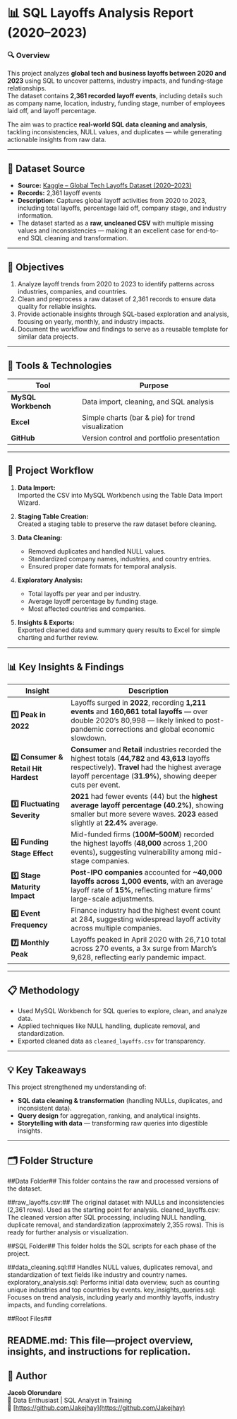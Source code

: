 # 📊 SQL Layoffs Analysis Report (2020–2023)

### 🔍 Overview
This project analyzes **global tech and business layoffs between 2020 and 2023** using SQL to uncover patterns, industry impacts, and funding-stage relationships.  
The dataset contains **2,361 recorded layoff events**, including details such as company name, location, industry, funding stage, number of employees laid off, and layoff percentage.

The aim was to practice **real-world SQL data cleaning and analysis**, tackling inconsistencies, NULL values, and duplicates — while generating actionable insights from raw data.

---

## 🧾 Dataset Source
- **Source:** [Kaggle – Global Tech Layoffs Dataset (2020–2023)](https://www.kaggle.com)  
- **Records:** 2,361 layoff events  
- **Description:** Captures global layoff activities from 2020 to 2023, including total layoffs, percentage laid off, company stage, and industry information.  
- The dataset started as a **raw, uncleaned CSV** with multiple missing values and inconsistencies — making it an excellent case for end-to-end SQL cleaning and transformation.

---

## 🧠 Objectives
1. Analyze layoff trends from 2020 to 2023 to identify patterns across industries, companies, and countries.
2. Clean and preprocess a raw dataset of 2,361 records to ensure data quality for reliable insights.
3. Provide actionable insights through SQL-based exploration and analysis, focusing on yearly, monthly, and industry impacts.
4. Document the workflow and findings to serve as a reusable template for similar data projects.

---

## 🧰 Tools & Technologies
| Tool | Purpose |
|------|----------|
| **MySQL Workbench** | Data import, cleaning, and SQL analysis |
| **Excel** | Simple charts (bar & pie) for trend visualization |
| **GitHub** | Version control and portfolio presentation |

---

## 🧩 Project Workflow
1. **Data Import:**  
   Imported the CSV into MySQL Workbench using the Table Data Import Wizard.

2. **Staging Table Creation:**  
   Created a staging table to preserve the raw dataset before cleaning.

3. **Data Cleaning:**  
   - Removed duplicates and handled NULL values.  
   - Standardized company names, industries, and country entries.  
   - Ensured proper date formats for temporal analysis.  

4. **Exploratory Analysis:**  
   - Total layoffs per year and per industry.  
   - Average layoff percentage by funding stage.  
   - Most affected countries and companies.  

5. **Insights & Exports:**  
   Exported cleaned data and summary query results to Excel for simple charting and further review.

---

## 📊 Key Insights & Findings

| Insight | Description |
|----------|--------------|
| **1️⃣ Peak in 2022** | Layoffs surged in **2022**, recording **1,211 events** and **160,661 total layoffs** — over double 2020’s 80,998 — likely linked to post-pandemic corrections and global economic slowdown. |
| **2️⃣ Consumer & Retail Hit Hardest** | **Consumer** and **Retail** industries recorded the highest totals (**44,782** and **43,613** layoffs respectively). **Travel** had the highest average layoff percentage (**31.9%**), showing deeper cuts per event. |
| **3️⃣ Fluctuating Severity** | **2021** had fewer events (44) but the **highest average layoff percentage (40.2%)**, showing smaller but more severe waves. **2023** eased slightly at **22.4%** average. |
| **4️⃣ Funding Stage Effect** | Mid-funded firms (**$100M–$500M**) recorded the highest layoffs (**48,000** across 1,200 events)**,** suggesting vulnerability among mid-stage companies. |
| **5️⃣ Stage Maturity Impact** | **Post-IPO companies** accounted for **~40,000 layoffs across 1,000 events**, with an average layoff rate of **15%**, reflecting mature firms’ large-scale adjustments. |
| **6️⃣ Event Frequency** | Finance industry had the highest event count at 284, suggesting widespread layoff activity across multiple companies. |
| **7️⃣ Monthly Peak** | Layoffs peaked in April 2020 with 26,710 total across 270 events, a 3x surge from March’s 9,628, reflecting early pandemic impact. |

---

## 📋 Methodology
- Used MySQL Workbench for SQL queries to explore, clean, and analyze data.
- Applied techniques like NULL handling, duplicate removal, and standardization.
- Exported cleaned data as `cleaned_layoffs.csv` for transparency.

---

## 💡 Key Takeaways
This project strengthened my understanding of:
- **SQL data cleaning & transformation** (handling NULLs, duplicates, and inconsistent data).  
- **Query design** for aggregation, ranking, and analytical insights.  
- **Storytelling with data** — transforming raw queries into digestible insights.  

---

## 🗂️ Folder Structure
##Data Folder##
This folder contains the raw and processed versions of the dataset.

##raw_layoffs.csv:## The original dataset with NULLs and inconsistencies (2,361 rows). Used as the starting point for analysis.
cleaned_layoffs.csv: The cleaned version after SQL processing, including NULL handling, duplicate removal, and standardization (approximately 2,355 rows). This is ready for further analysis or visualization.

##SQL Folder##
This folder holds the SQL scripts for each phase of the project.

##data_cleaning.sql:## Handles NULL values, duplicates removal, and standardization of text fields like industry and country names.
exploratory_analysis.sql: Performs initial data overview, such as counting unique industries and top countries by events.
key_insights_queries.sql: Focuses on trend analysis, including yearly and monthly layoffs, industry impacts, and funding correlations.

##Root Files##

**README.md:** This file—project overview, insights, and instructions for replication.
---

## 👤 Author
**Jacob Olorundare**  
📍 Data Enthusiast | SQL Analyst in Training  
🔗 [https://github.com/Jakejhay](https://github.com/Jakejhay)
